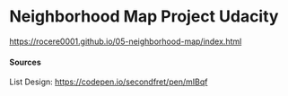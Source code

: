# Neighborhood Map Project Udacity
https://rocere0001.github.io/05-neighborhood-map/index.html


#### Sources
List Design: https://codepen.io/secondfret/pen/mIBqf